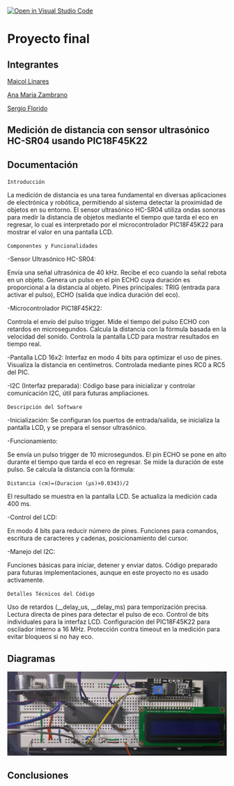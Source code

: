 [![Open in Visual Studio Code](https://classroom.github.com/assets/open-in-vscode-2e0aaae1b6195c2367325f4f02e2d04e9abb55f0b24a779b69b11b9e10269abc.svg)](https://classroom.github.com/online_ide?assignment_repo_id=19632572&assignment_repo_type=AssignmentRepo)
# Proyecto final

## Integrantes

[Maicol Linares](https://github.com/Maiik14)

[Ana Maria Zambrano](https://github.com/anazambranolozano)

[Sergio Florido](https://github.com/sergioflorido)

## Medición de distancia con sensor ultrasónico HC-SR04 usando PIC18F45K22


## Documentación

`Introducción`

La medición de distancia es una tarea fundamental en diversas aplicaciones de electrónica y robótica, permitiendo al sistema detectar la proximidad de objetos en su entorno. El sensor ultrasónico HC-SR04 utiliza ondas sonoras para medir la distancia de objetos mediante el tiempo que tarda el eco en regresar, lo cual es interpretado por el microcontrolador PIC18F45K22 para mostrar el valor en una pantalla LCD.

`Componentes y Funcionalidades`

-Sensor Ultrasónico HC-SR04:

Envía una señal ultrasónica de 40 kHz.
Recibe el eco cuando la señal rebota en un objeto.
Genera un pulso en el pin ECHO cuya duración es proporcional a la distancia al objeto.
Pines principales: TRIG (entrada para activar el pulso), ECHO (salida que indica duración del eco).

-Microcontrolador PIC18F45K22:

Controla el envío del pulso trigger.
Mide el tiempo del pulso ECHO con retardos en microsegundos.
Calcula la distancia con la fórmula basada en la velocidad del sonido.
Controla la pantalla LCD para mostrar resultados en tiempo real.

-Pantalla LCD 16x2:
Interfaz en modo 4 bits para optimizar el uso de pines.
Visualiza la distancia en centímetros.
Controlada mediante pines RC0 a RC5 del PIC.

-I2C (Interfaz preparada):
Código base para inicializar y controlar comunicación I2C, útil para futuras ampliaciones.

`Descripción del Software`

-Inicialización:
Se configuran los puertos de entrada/salida, se inicializa la pantalla LCD, y se prepara el sensor ultrasónico.

-Funcionamiento:

Se envía un pulso trigger de 10 microsegundos.
El pin ECHO se pone en alto durante el tiempo que tarda el eco en regresar.
Se mide la duración de este pulso.
Se calcula la distancia con la fórmula:

`Distancia (cm)=(Duracion (µs)×0.0343)/2`

​El resultado se muestra en la pantalla LCD.
Se actualiza la medición cada 400 ms.

-Control del LCD:

En modo 4 bits para reducir número de pines.
Funciones para comandos, escritura de caracteres y cadenas, posicionamiento del cursor.

-Manejo del I2C:

Funciones básicas para iniciar, detener y enviar datos.
Código preparado para futuras implementaciones, aunque en este proyecto no es usado activamente.

`Detalles Técnicos del Código`

Uso de retardos (__delay_us, __delay_ms) para temporización precisa.
Lectura directa de pines para detectar el pulso de eco.
Control de bits individuales para la interfaz LCD.
Configuración del PIC18F45K22 para oscilador interno a 16 MHz.
Protección contra timeout en la medición para evitar bloqueos si no hay eco.

## Diagramas

![MONTAJE](/IMAGENES/MONTAJE.jpeg)


## Conclusiones


<!-- Crear una carpeta src e incluir en ella los códigos y/o el proyecto de mplab-->
